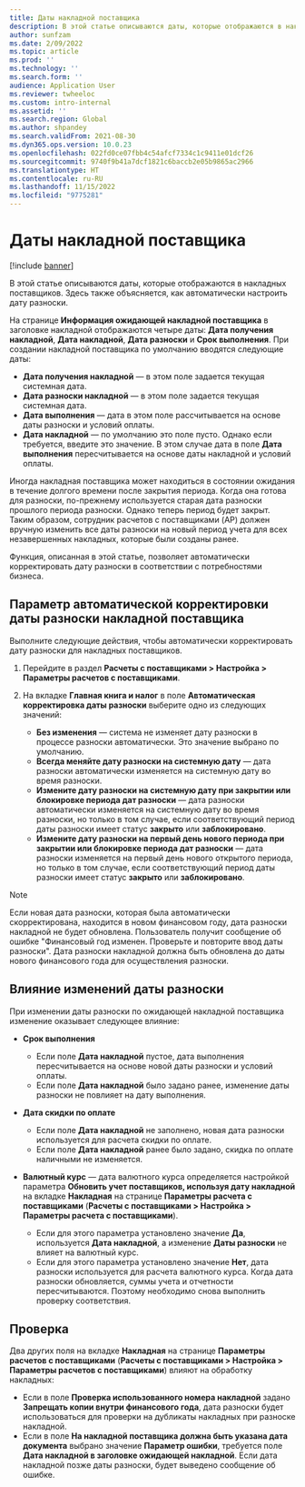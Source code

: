 ```yaml
---
title: Даты накладной поставщика
description: В этой статье описываются даты, которые отображаются в накладных поставщиков. Здесь также объясняется, как автоматически настроить дату разноски.
author: sunfzam
ms.date: 2/09/2022
ms.topic: article
ms.prod: ''
ms.technology: ''
ms.search.form: ''
audience: Application User
ms.reviewer: twheeloc
ms.custom: intro-internal
ms.assetid: ''
ms.search.region: Global
ms.author: shpandey
ms.search.validFrom: 2021-08-30
ms.dyn365.ops.version: 10.0.23
ms.openlocfilehash: 022fd0ce07fbb4c54afcf7334c1c9411e01dcf26
ms.sourcegitcommit: 9740f9b41a7dcf1821c6baccb2e05b9865ac2966
ms.translationtype: HT
ms.contentlocale: ru-RU
ms.lasthandoff: 11/15/2022
ms.locfileid: "9775281"
---
```

# <a name="vendor-invoice-dates"></a>Даты накладной поставщика

[!include [banner](../includes/banner.md)]

В этой статье описываются даты, которые отображаются в накладных поставщиков. Здесь также объясняется, как автоматически настроить дату разноски.

На странице **Информация ожидающей накладной поставщика** в заголовке накладной отображаются четыре даты: **Дата получения накладной**, **Дата накладной**, **Дата разноски** и **Срок выполнения**. При создании накладной поставщика по умолчанию вводятся следующие даты:

- **Дата получения накладной** — в этом поле задается текущая системная дата.
- **Дата разноски накладной** — в этом поле задается текущая системная дата. 
- **Дата выполнения** — дата в этом поле рассчитывается на основе даты разноски и условий оплаты.
- **Дата накладной** — по умолчанию это поле пусто. Однако если требуется, введите это значение. В этом случае дата в поле **Дата выполнения** пересчитывается на основе даты накладной и условий оплаты.

Иногда накладная поставщика может находиться в состоянии ожидания в течение долгого времени после закрытия периода. Когда она готова для разноски, по-прежнему используется старая дата разноски прошлого периода разноски. Однако теперь период будет закрыт. Таким образом, сотрудник расчетов с поставщиками (AP) должен вручную изменить все даты разноски на новый период учета для всех незавершенных накладных, которые были созданы ранее.

Функция, описанная в этой статье, позволяет автоматически корректировать дату разноски в соответствии с потребностями бизнеса.

## <a name="parameter-for-automatically-adjusting-the-vendor-invoice-posting-date"></a>Параметр автоматической корректировки даты разноски накладной поставщика

Выполните следующие действия, чтобы автоматически корректировать дату разноски для накладных поставщиков.

1.  Перейдите в раздел **Расчеты с поставщиками \> Настройка \> Параметры расчетов с поставщиками**.
2.  На вкладке **Главная книга и налог** в поле **Автоматическая корректировка даты разноски** выберите одно из следующих значений:

    - **Без изменения** — система не изменяет дату разноски в процессе разноски автоматически. Это значение выбрано по умолчанию.
    - **Всегда меняйте дату разноски на системную дату** — дата разноски автоматически изменяется на системную дату во время разноски.
    - **Измените дату разноски на системную дату при закрытии или блокировке периода дат разноски** — дата разноски автоматически изменяется на системную дату во время разноски, но только в том случае, если соответствующий период даты разноски имеет статус **закрыто** или **заблокировано**.
    - **Измените дату разноски на первый день нового периода при закрытии или блокировке периода дат разноски** — дата разноски изменяется на первый день нового открытого периода, но только в том случае, если соответствующий период даты разноски имеет статус **закрыто** или **заблокировано**.

> [!NOTE]
> Если новая дата разноски, которая была автоматически скорректирована, находится в новом финансовом году, дата разноски накладной не будет обновлена. Пользователь получит сообщение об ошибке "Финансовый год изменен. Проверьте и повторите ввод даты разноски". Дата разноски накладной должна быть обновлена до даты нового финансового года для осуществления разноски.

## <a name="impact-of-posting-date-changes"></a>Влияние изменений даты разноски

При изменении даты разноски по ожидающей накладной поставщика изменение оказывает следующее влияние:

- **Срок выполнения**

    - Если поле **Дата накладной** пустое, дата выполнения пересчитывается на основе новой даты разноски и условий оплаты.
    - Если поле **Дата накладной** было задано ранее, изменение даты разноски не повлияет на дату выполнения.

- **Дата скидки по оплате**

    - Если поле **Дата накладной** не заполнено, новая дата разноски используется для расчета скидки по оплате.
    - Если поле **Дата накладной** ранее было задано, скидка по оплате наличными не изменяется.

- **Валютный курс** — дата валютного курса определяется настройкой параметра **Обновить учет поставщиков, используя дату накладной** на вкладке **Накладная** на странице **Параметры расчета с поставщиками** (**Расчеты с поставщиками \> Настройка \> Параметры расчета с поставщиками**).

    - Если для этого параметра установлено значение **Да**, используется **Дата накладной**, а изменение **Даты разноски** не влияет на валютный курс.
    - Если для этого параметра установлено значение **Нет**, дата разноски используется для расчета валютного курса. Когда дата разноски обновляется, суммы учета и отчетности пересчитываются. Поэтому необходимо снова выполнить проверку соответствия.

## <a name="validation"></a>Проверка

Два других поля на вкладке **Накладная** на странице **Параметры расчетов с поставщиками** (**Расчеты с поставщиками \> Настройка \> Параметры расчетов с поставщиками**) влияют на обработку накладных:

- Если в поле **Проверка использованного номера накладной** задано **Запрещать копии внутри финансового года**, дата разноски будет использоваться для проверки на дубликаты накладных при разноске накладной.
- Если в поле **На накладной поставщика должна быть указана дата документа** выбрано значение **Параметр ошибки**, требуется поле **Дата накладной в заголовке ожидающей накладной**. Если дата накладной позже даты разноски, будет выведено сообщение об ошибке.
